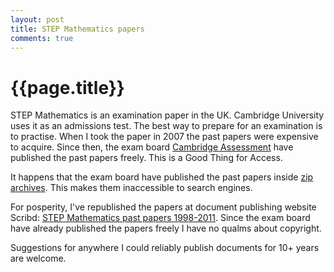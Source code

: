 ```yaml
---
layout: post
title: STEP Mathematics papers
comments: true
---
```


# {{page.title}}

STEP Mathematics is an examination paper in the UK. Cambridge University uses it as an admissions test. The best way to prepare for an examination is to practise. When I took the paper in 2007 the past papers were expensive to acquire. Since then, the exam board [Cambridge Assessment](http://www.admissionstests.cambridgeassessment.org.uk/adt/step) have published the past papers freely. This is a Good Thing for Access. 

It happens that the exam board have published the past papers inside [zip archives](http://www.admissionstests.cambridgeassessment.org.uk/adt/step/Test+Preparation). This makes them inaccessible to search engines.

For posperity, I've republished the papers at document publishing website Scribd: [STEP Mathematics past papers 1998-2011](http://www.scribd.com/hmphry/documents). Since the exam board have already published the papers freely I have no qualms about copyright.

Suggestions for anywhere I could reliably publish documents for 10+ years are welcome.
